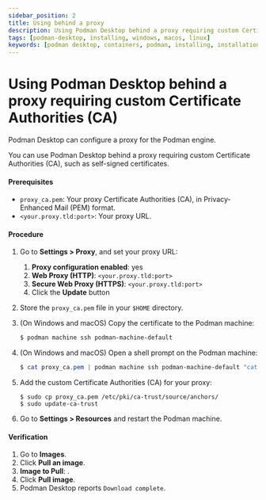 ```yaml
---
sidebar_position: 2
title: Using behind a proxy
description: Using Podman Desktop behind a proxy requiring custom Certificate Authorities (CA).
tags: [podman-desktop, installing, windows, macos, linux]
keywords: [podman desktop, containers, podman, installing, installation, windows, macos, linux]
---
```


# Using Podman Desktop behind a proxy requiring custom Certificate Authorities (CA)

Podman Desktop can configure a proxy for the Podman engine.

You can use Podman Desktop behind a proxy requiring custom Certificate Authorities (CA), such as self-signed certificates.

#### Prerequisites

* `proxy_ca.pem`: Your proxy Certificate Authorities (CA), in Privacy-Enhanced Mail (PEM) format.
* `<your.proxy.tld:port>`: Your proxy URL.

#### Procedure

1. Go to **Settings > Proxy**, and set your proxy URL:

   1. **Proxy configuration enabled**: yes
   1. **Web Proxy (HTTP)**: `<your.proxy.tld:port>`
   1. **Secure Web Proxy (HTTPS)**: `<your.proxy.tld:port>`
   1. Click the **Update** button

1. Store the `proxy_ca.pem` file in your `$HOME` directory.

1. (On Windows and macOS) Copy the certificate to the Podman machine:

    ```powershell
    $ podman machine ssh podman-machine-default
    ```

1. (On Windows and macOS) Open a shell prompt on the Podman machine:

    ```powershell
    $ cat proxy_ca.pem | podman machine ssh podman-machine-default "cat > proxy_ca.pem"
    ```

1. Add the custom Certificate Authorities (CA) for your proxy:

    ```shell-session
    $ sudo cp proxy_ca.pem /etc/pki/ca-trust/source/anchors/
    $ sudo update-ca-trust
   ```

1. Go to **Settings > Resources** and restart the Podman machine.

#### Verification

1. Go to **Images**.
2. Click **Pull an image**.
3. **Image to Pull**: <a-test-image-name>.
4. Click **Pull image**.
4. Podman Desktop reports `Download complete`.
